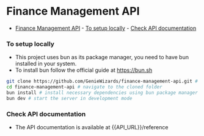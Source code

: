 # Finance Management API

<!--toc:start-->

- [Finance Management API](#finance-management-api) - [To setup locally](#to-setup-locally) - [Check API documentation](#check-api-documentation)
<!--toc:end-->

### To setup locally

- This project uses bun as its package manager, you need to have bun installed in your system.
- To install bun follow the official guide at https://bun.sh

```bash
git clone https://github.com/GenieWizards/finance-management-api.git # clones the repo in cwd
cd finance-management-api # navigate to the cloned folder
bun install # install necessary dependencies using bun package manager
bun dev # start the server in development mode
```

### Check API documentation

- The API documentation is available at {{API_URL}}/reference

